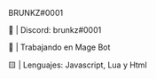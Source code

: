BRUNKZ#0001

🌙 | Discord: brunkz#0001

🔮 | Trabajando en Mage Bot

🟨 | Lenguajes: Javascript, Lua y Html

